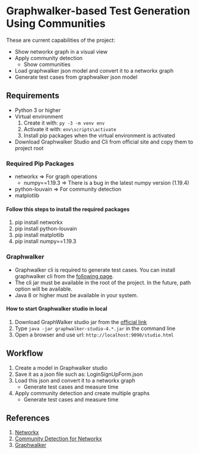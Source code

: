 # Graphwalker-based Test Generation Using Communities

These are current capabilities of the project:

- Show networkx graph in a visual view
- Apply community detection
  - Show communities
- Load graphwalker json model and convert it to a networkx graph
- Generate test cases from graphwalker json model

## Requirements

- Python 3 or higher
- Virtual environment
    1. Create it with: `py -3 -m venv env`
    2. Activate it with: `env\scripts\activate`
    3. Install pip packages when the virtual environment is activated
- Download Graphwalker Studio and Cli from official site and copy them to project root

### Required Pip Packages

- networkx => For graph operations
  - numpy==1.19.3 => There is a bug in the latest numpy version (1.19.4)
- python-louvain => For community detection
- matplotlib

#### Follow this steps to install the required packages

1. pip install networkx
2. pip install python-louvain
3. pip install matplotlib
4. pip install numpy==1.19.3

### Graphwalker

- Graphwalker cli is required to generate test cases. You can install graphwalker cli from the [following page](https://graphwalker.github.io/).
- The cli jar must be available in the root of the project. In the future, path option will be available.
- Java 8 or higher must be available in your system.

#### How to start Graphwalker studio in local

1. Download GraphWalker studio jar from the [official link](https://graphwalker.github.io/#download)
2. Type `java -jar graphwalker-studio-4.*.jar` in the command line
3. Open a browser and use url: `http://localhost:9090/studio.html`

## Workflow

1. Create a model in Graphwalker studio
2. Save it as a json file such as: LoginSignUpForm.json
3. Load this json and convert it to a networkx graph
    - Generate test cases and measure time
4. Apply community detection and create multiple graphs
    - Generate test cases and measure time

## References

1. [Networkx](https://github.com/networkx/networkx)
2. [Community Detection for Networkx](https://python-louvain.readthedocs.io/en/latest/index.html)
3. [Graphwalker](https://github.com/GraphWalker/graphwalker-project/wiki)

